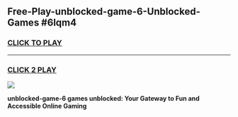 
## Free-Play-unblocked-game-6-Unblocked-Games #6lqm4
<h3>
<a href="https://news.freeplayer.one?title=unblocked-game-6&ref=8M">CLICK TO PLAY</a></h3>
<hr>

<h3>
<a href="https://news.freeplayer.one?title=unblocked-game-6&ref=8M">CLICK 2 PLAY</a>
  
</h3>

<a href="https://news.freeplayer.one?title=unblocked-game-6&ref=8M"><img src="https://clearcache.store/games.png"></a>


**unblocked-game-6 games unblocked: Your Gateway to Fun and Accessible Online Gaming**

